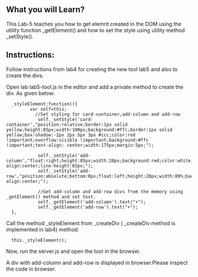 ## What you will Learn?

This Lab-5 teaches you how to  get elemnt created in the DOM using the utility function _getElement() and how to set the style using utility method _setStyle().



## Instructions:

 Follow instructions from lab4 for creating the new tool lab5 and also to create the divs.

 Open lab lab5-tool.js in the editor and add a private method to create the div. As given below:

	

      _styleElement:function(){
             var self=this;
               //Set styling for card-container,add-column and add-row
                self._setStyle('card-container',"position:relative;border:1px solid yellow;height:85px;width:100px;background:#ffc;border:1px solid yellow;box-shadow:-2px 2px 5px 3px #ccc;color:red !important;overflow:visible !important;background:#ffc !important;text-align: center;width:175px;margin:5px;");

                self._setStyle('add-column',"float:right;height:85px;width:20px;background:red;color:white;text-align:center;line-height:85px;");
                self._setStyle('add-row',"position:absolute;bottom:0px;float:left;height:20px;width:89%;background:red;color:white;text-align:center;");

                //Get add-column and add-row divs from the memory using _getElement() method and set text.
                self._getElement('add-column').text("+");
                self._getElement('add-row').text("+");
      },

 
 Call the method _styleElement from _createDiv ( _createDiv method is implemented in lab4) method:

 	  this._styleElement();


Now, run the server.js and open the tool in the browser.

A div with add-column and add-row is displayed in browser.Please inspect the code in browser.

 	




 
